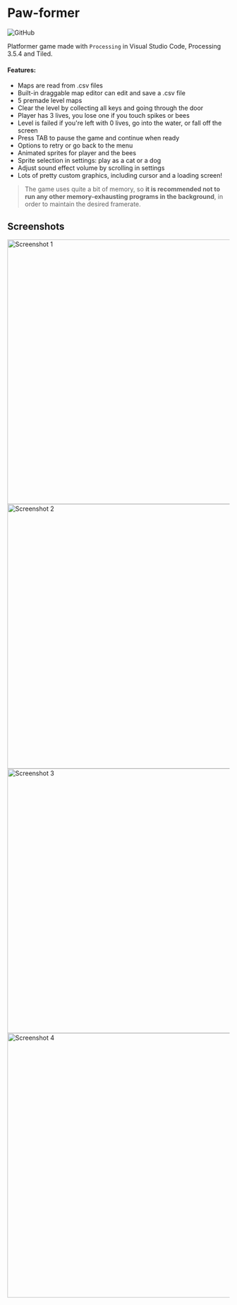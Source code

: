 # Paw-former

![GitHub](https://img.shields.io/github/license/hickoryeyes/paw-former)

Platformer game made with `Processing` in Visual Studio Code,  Processing 3.5.4 and Tiled. 

#### Features:
- Maps are read from .csv files
- Built-in draggable map editor can edit and save a .csv file
- 5 premade level maps
- Clear the level by collecting all keys and going through the door
- Player has 3 lives, you lose one if you touch spikes or bees
- Level is failed if you're left with 0 lives, go into the water, or fall off the screen
- Press TAB to pause the game and continue when ready
- Options to retry or go back to the menu
- Animated sprites for player and the bees
- Sprite selection in settings: play as a cat or a dog
- Adjust sound effect volume by scrolling in settings
- Lots of pretty custom graphics, including cursor and a loading screen!

> The game uses quite a bit of memory, so **it is recommended not to run any other memory-exhausting programs in the background**, in order to maintain the desired framerate.

## Screenshots

<img src="https://i.imgur.com/c5Jmvco.png" alt="Screenshot 1" width="600"/>
<img src="https://i.imgur.com/c59Rvne.png" alt="Screenshot 2" width="600"/>
<img src="https://i.imgur.com/wzcEfPK.png" alt="Screenshot 3" width="600"/>
<img src="https://i.imgur.com/EmiM4Ev.png" alt="Screenshot 4" width="600"/>
